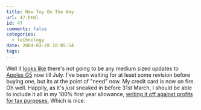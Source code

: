 ```yaml
---
title: New Toy On The Way
url: 47.html
id: 47
comments: false
categories:
  - technology
date: 2004-03-28 18:05:54
tags:
---
```


Well it [looks like](http://www.macrumors.com/pages/2004/03/20040328064523.shtml "Mac Rumors: 'Brilliant Savings' Promo") there's not going to be any medium sized updates to [Apples G5](http://www.apple.com/powermac/) now till July. I've been waiting for at least some revision before buying one, but its at the point of "need" now. My credit card is now on fire. Oh well. Happily, as it's _just_ sneaked in before 31st March, I should be able to include it all in my 100% first year allowance, [writing it off against profits for tax purposes.](http://www.bcentral.co.uk/finance/tax/ICTBenefit.asp) Which is nice.